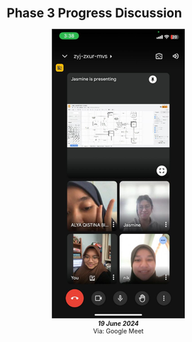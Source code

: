 # Phase 3 Progress Discussion
<p align="center">
  <img src="./Discussion Phase 3.jpg" alt="Project Screenshot" width="300"/>
  <br>
  <strong><em>19 June 2024</em></strong><br>
  Via: Google Meet
</p>
